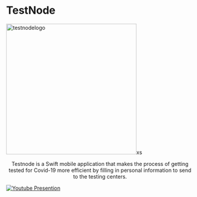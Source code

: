 # TestNode

<img width="350" alt="testnodelogo" src="https://user-images.githubusercontent.com/67167039/166089832-a80e7b64-bfd0-40a2-916e-1f826c950f86.png">xs
  
<p align="center">Testnode is a Swift mobile application that makes the process of getting tested for Covid-19 more efficient by filling in personal information to send to the testing centers.</p>


  [![Youtube Presention](https://img.youtube.com/vi/-XP5CEz0Lxs/0.jpg)](https://www.youtube.com/watch?v=-XP5CEz0Lxs)

